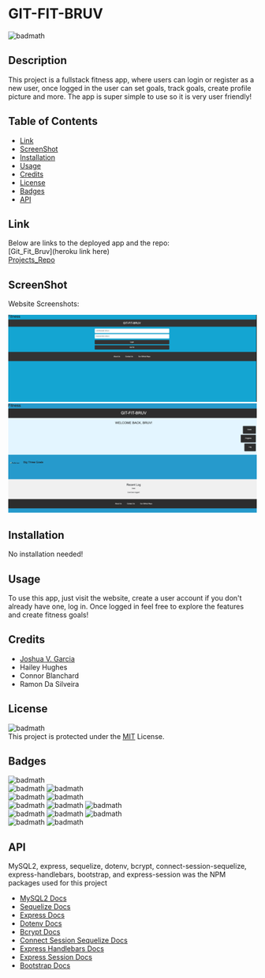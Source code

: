 # GIT-FIT-BRUV

![badmath](https://img.shields.io/badge/License-MIT-yellow)<br>

## Description

This project is a fullstack fitness app, where users can login or register as a new user, once logged in the user can set goals, track goals, create profile picture and more. The app is super simple to use so it is very user friendly!

## Table of Contents

- [Link](#link)
- [ScreenShot](#screenshot)
- [Installation](#installation)
- [Usage](#usage)
- [Credits](#credits)
- [License](#license)
- [Badges](#badges)
- [API](#api)

## Link

Below are links to the deployed app and the repo:<br>
[Git_Fit_Bruv](heroku link here)<br>
[Projects_Repo](https://github.com/RamonHODS/GIT-FIT-BRUV)

## ScreenShot
Website Screenshots:
<br>

![Git_Fit_Screenshot](./Assets/Screenshot%202023-07-10%20at%2012.08.21%20PM.png)
![Git_Fit_Screenshot](./Assets/Screenshot%202023-07-10%20at%2012.08.32%20PM.png)

## Installation

No installation needed!

## Usage

To use this app, just visit the website, create a user account if you don't already have one, log in. Once logged in feel free to explore the features and create fitness goals!

## Credits

- [Joshua V. Garcia](https://github.com/garciajv86)
- Hailey Hughes
- Connor Blanchard
- Ramon Da Silveira


## License

![badmath](https://img.shields.io/badge/License-MIT-yellow)<br>
This project is protected under the [MIT](https://choosealicense.com/licenses/mit/) License.

## Badges

![badmath](https://img.shields.io/badge/-JAVASCRIPT-blue)<br>
![badmath](https://img.shields.io/badge/-Node.JS-brightgreen)
![badmath](https://img.shields.io/badge/-NPM-success)<br>
![badmath](https://img.shields.io/badge/-Sequelize-success)
![badmath](https://img.shields.io/badge/-ConnectSessionSequelize-success)<br>
![badmath](https://img.shields.io/badge/-Express-success)
![badmath](https://img.shields.io/badge/-ExpressHandlebars-success)
![badmath](https://img.shields.io/badge/-ExpressSession-success)<br>
![badmath](https://img.shields.io/badge/-Dotenv-success)
![badmath](https://img.shields.io/badge/-bcrypt-success)
![badmath](https://img.shields.io/badge/-MySQL2-success)<br>
![badmath](https://img.shields.io/badge/-MySQL-blue)
![badmath](https://img.shields.io/badge/-Bootstrap-purple)

## API

MySQL2, express, sequelize, dotenv, bcrypt, connect-session-sequelize, express-handlebars, bootstrap, and express-session was the NPM packages used for this project

- [MySQL2 Docs](https://www.npmjs.com/package/mysql2#installation)
- [Sequelize Docs](https://sequelize.org/docs/v6/)
- [Express Docs](https://expressjs.com/en/4x/api.html)
- [Dotenv Docs](https://www.npmjs.com/package/dotenv)
- [Bcrypt Docs](https://www.npmjs.com/package/bcrypt)
- [Connect Session Sequelize Docs](https://www.npmjs.com/package/connect-session-sequelize)
- [Express Handlebars Docs](https://www.npmjs.com/package/express-handlebars)
- [Express Session Docs](https://www.npmjs.com/package/express-session)
- [Bootstrap Docs](https://getbootstrap.com/docs/5.3/getting-started/introduction/)

